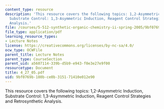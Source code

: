 ```yaml
---
content_type: resource
description: 'This resource covers the following topics: 1,2-Asymmetric Induction,
  Substrate Control: 1,3-Asymmetric Induction, Reagent Control Strategies and Retrosynthetic
  Analysis.'
file: /courses/5-512-synthetic-organic-chemistry-ii-spring-2005/9bf0769b180bce0b315171410e012e90_4_27_05.pdf
file_type: application/pdf
learning_resource_types:
- Lecture Notes
license: https://creativecommons.org/licenses/by-nc-sa/4.0/
ocw_type: OCWFile
parent_title: Lecture Notes
parent_type: CourseSection
parent_uid: a5607114-339b-d5b9-e943-f0e3e27e9f00
resourcetype: Document
title: 4_27_05.pdf
uid: 9bf0769b-180b-ce0b-3151-71410e012e90
---
```

This resource covers the following topics: 1,2-Asymmetric Induction, Substrate Control: 1,3-Asymmetric Induction, Reagent Control Strategies and Retrosynthetic Analysis.